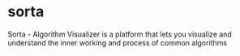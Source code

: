 # sorta
Sorta - Algorithm Visualizer is a platform that lets you visualize and understand the inner working and process of common algorithms
